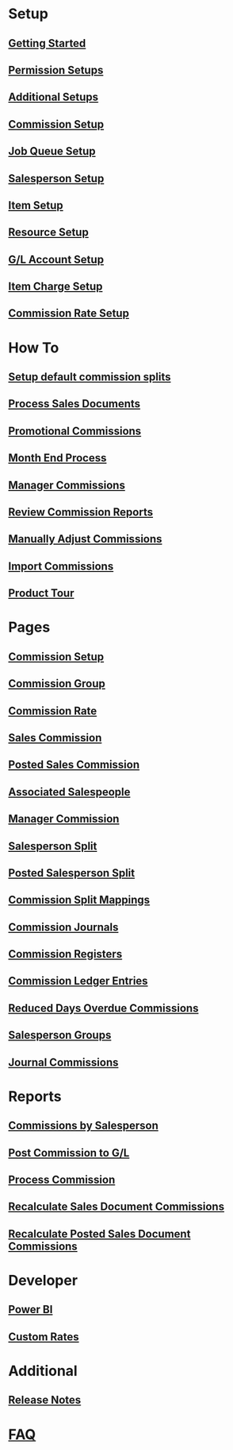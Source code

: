 # Setup

## [Getting Started](getting-started.md)

## [Permission Setups](permission-setups.md)

## [Additional Setups](additional-setups.md)

## [Commission Setup](commission-setup.md)

## [Job Queue Setup](job-queue-setup.md)

## [Salesperson Setup](salesperson-setup.md)

## [Item Setup](item-setup.md)

## [Resource Setup](resource-setup.md)

## [G/L Account Setup](gl-account-setup.md)

## [Item Charge Setup](item-charge-setup.md)

## [Commission Rate Setup](commission-rate-setup.md)

# How To

## [Setup default commission splits](how-to-setup-default-commission-splits.md)

## [Process Sales Documents](how-to-process-sales-documents.md)

## [Promotional Commissions](how-to-process-promotional-commissions.md)

## [Month End Process](how-to-month-end-process.md)

## [Manager Commissions](how-to-manager-commission.md)

## [Review Commission Reports](how-to-review-commission-reports.md)

## [Manually Adjust Commissions](how-to-manually-adjust-commissions.md)

## [Import Commissions](how-to-import-commissions.md)

## [Product Tour](how-to-product-tour.md)

# Pages

## [Commission Setup](page-commission-setup.md)

## [Commission Group](page-commission-group.md)

## [Commission Rate](page-commission-rates.md)

## [Sales Commission](page-commission-sales-commission.md)

## [Posted Sales Commission](page-posted-sales-commission.md)

## [Associated Salespeople](page-associated-salespeople.md)

## [Manager Commission](page-manager-amounts.md)

## [Salesperson Split](page-commission-salesperson-split.md)

## [Posted Salesperson Split](page-posted-commission-salesperson-split.md)

## [Commission Split Mappings](page-commission-split-mapping.md)

## [Commission Journals](page-commission-journal.md)

## [Commission Registers](page-commission-register.md)

## [Commission Ledger Entries](page-commission-ledger-entries.md)

## [Reduced Days Overdue Commissions](page-reduced-days-overdue.md)

## [Salesperson Groups](page-salesperson-group.md)

## [Journal Commissions](page-journal-commission.md)

# Reports

## [Commissions by Salesperson](report-commission.md)

## [Post Commission to G/L](report-post-commission-to-gl.md)

## [Process Commission](report-process-commission.md)

## [Recalculate Sales Document Commissions](report-recalculate-sales-document-commissions.md)

## [Recalculate Posted Sales Document Commissions](report-recalculate-posted-sales-document-commissions.md)

# Developer

## [Power BI](power-bi.md)

## [Custom Rates](develop-custom-rates.md)

# Additional

## [Release Notes](release-notes.md)

<!-- ## [Road Map](roadmap.md) -->

# [FAQ](faq-index.md)
